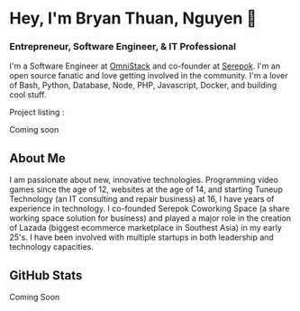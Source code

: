 # Hey, I'm Bryan Thuan, Nguyen 👋

### Entrepreneur, Software Engineer, & IT Professional

I'm a Software Engineer at [OmniStack](https://www.omniStack.co) and co-founder at [Serepok](https://serepok.com). I'm an open source fanatic and love getting involved in the community. I'm a lover of Bash, Python, Database, Node, PHP, Javascript, Docker, and building cool stuff.

Project listing :

Coming soon

## About Me

I am passionate about new, innovative technologies. Programming video games since the age of 12, websites at the age of 14, and starting Tuneup Technology (an IT consulting and repair business) at 16, I have years of experience in technology. I co-founded Serepok Coworking Space (a share working space solution for business) and played a major role in the creation of Lazada (biggest ecommerce marketplace in Southest Asia) in my early 25's. I have been involved with multiple startups in both leadership and technology capacities.

## GitHub Stats

Coming Soon
